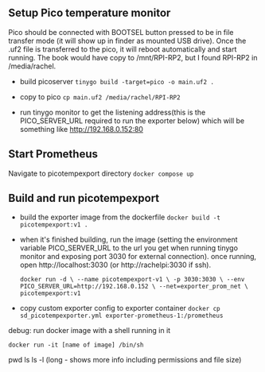 ## Setup Pico temperature monitor
Pico should be connected with BOOTSEL button pressed to be in file transfer mode (it will show up in finder as mounted USB drive). Once the .uf2 file is transferred to the pico, it will reboot automatically and start running. The book would have copy to /mnt/RPI-RP2, but I found RPI-RP2 in /media/rachel.

- build picoserver
    `tinygo build -target=pico -o main.uf2 .`

- copy to pico 
    `cp main.uf2 /media/rachel/RPI-RP2`

- run tinygo monitor to get the listening address(this is the PICO_SERVER_URL required to run the exporter below) which will be something like http://192.168.0.152:80

## Start Prometheus
Navigate to picotempexport directory
    `docker compose up`

## Build and run picotempexport
- build the exporter image from the dockerfile
    `docker build -t picotempexport:v1 .`

- when it's finished building, run the image (setting the environment variable PICO_SERVER_URL to the url you get when running tinygo monitor and exposing port 3030 for external connection). once running, open http://localhost:3030 (or http://rachelpi:3030 if ssh).

    `docker run -d \
    --name picotempexport-v1 \
    -p 3030:3030 \
    --env PICO_SERVER_URL=http://192.168.0.152 \
    --net=exporter_prom_net \
    picotempexport:v1` 
    
- copy custom exporter config to exporter container
    `docker cp sd_picotempexporter.yml exporter-prometheus-1:/prometheus`



debug:
run docker image with a shell running in it

`docker run -it [name of image] /bin/sh`

pwd 
ls
ls -l (long - shows more info including permissions and file size)